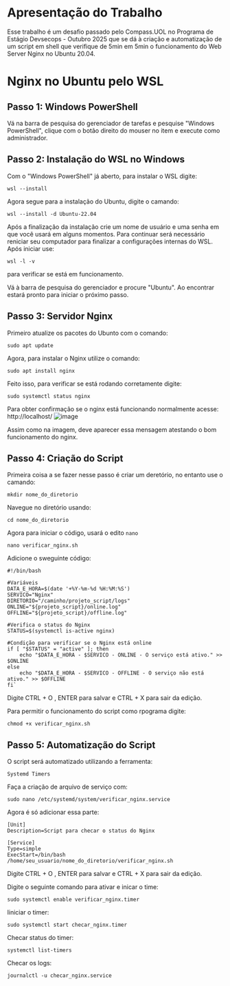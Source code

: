 # Apresentação do Trabalho 
Esse trabalho é um desafio passado pelo Compass.UOL no Programa de Estágio Devsecops - Outubro 2025 que se dá à criação e automatização de um script em shell que verifique de 5min em 5min o funcionamento do Web Server Nginx no Ubuntu 20.04.



# Nginx no Ubuntu pelo WSL 

## Passo 1: Windows PowerShell 
Vá na barra de pesquisa do gerenciador de tarefas e pesquise "Windows PowerShell", clique com o botão direito do mouser no item e execute como administrador.



## Passo 2: Instalação do WSL no Windows 
Com o "Windows PowerShell" já aberto, para instalar o WSL digite:

`wsl --install`

Agora segue para a instalação do Ubuntu, digite o camando:

`wsl --install -d Ubuntu-22.04`

Após a finalização da instalação crie um nome de usuário e uma senha em que você usará em alguns momentos.
Para continuar será necessário reniciar seu computador para finalizar a configurações internas do WSL. 
Após iniciar use:

`wsl -l -v`

para verificar se está em funcionamento.

Vá à barra de pesquisa do gerenciador e procure "Ubuntu". Ao encontrar estará pronto para iniciar o próximo passo.



## Passo 3: Servidor Nginx
Primeiro atualize os pacotes do Ubunto com o comando:

`sudo apt update`

Agora, para instalar o Nginx utilize o comando:

`sudo apt install nginx`

Feito isso, para verificar se está rodando corretamente digite:

`sudo systemctl status nginx`



Para obter confirmação se o nginx está funcionando normalmente acesse: http://localhost/
![image](https://github.com/user-attachments/assets/23b0a1f5-f37f-4a37-90d1-c2ef08697b23)

Assim como na imagem, deve aparecer essa mensagem atestando o bom funcionamento do nginx.



## Passo 4: Criação do Script
Primeira coisa a se fazer nesse passo é criar um deretório, no entanto use o camando:

`mkdir nome_do_diretorio`

Navegue no diretório usando:

`cd nome_do_diretorio`

Agora para iniciar o código, usará o edito `nano`

`nano verificar_nginx.sh`

Adicione o sweguinte código:

```
#!/bin/bash

#Variáveis
DATA_E_HORA=$(date '+%Y-%m-%d %H:%M:%S')
SERVICO="Nginx"
DIRETORIO="/caminho/projeto_script/logs"
ONLINE="${projeto_script}/online.log"
OFFLINE="${projeto_script}/offline.log"

#Verifica o status do Nginx
STATUS=$(systemctl is-active nginx)

#Condição para verificar se o Nginx está online
if [ "$STATUS" = "active" ]; then
    echo "$DATA_E_HORA - $SERVICO - ONLINE - O serviço está ativo." >> $ONLINE
else
    echo "$DATA_E_HORA - $SERVICO - OFFLINE - O serviço não está ativo." >> $OFFLINE
fi`

````

Digite CTRL + O , ENTER para salvar e CTRL + X para sair da edição.

Para permitir o funcionamento do script como rpograma digite:

`chmod +x verificar_nginx.sh`


## Passo 5: Automatização do Script
O script será automatizado utilizando a ferramenta:

`Systemd Timers`

Faça a criação de arquivo de serviço com:

`sudo nano /etc/systemd/system/verificar_nginx.service`

Agora é só adicionar essa parte:

```
[Unit]
Description=Script para checar o status do Nginx

[Service]
Type=simple
ExecStart=/bin/bash /home/seu_usuario/nome_do_diretorio/verificar_nginx.sh

````

Digite CTRL + O , ENTER para salvar e CTRL + X para sair da edição.

Digite o seguinte comando para ativar e inicar o time:

`sudo systemctl enable verificar_nginx.timer`

Iiniciar o timer:

`sudo systemctl start checar_nginx.timer`

Checar status do timer:

`systemctl list-timers `

Checar os logs:

 `journalctl -u checar_nginx.service `
